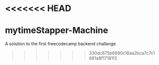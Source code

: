 <<<<<<< HEAD
=======

# mytimeStapper-Machine
A solution to the first freecodecamp backend challange 
>>>>>>> 330dc875b6680c16aa2bca7c7c1681a8f17181f2
